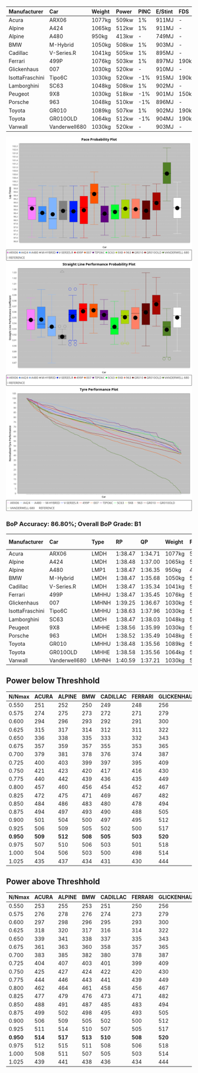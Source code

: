 |Manufacturer|Car|Weight|Power|PINC|E/Stint|FDS|
|:-|:-|:-|:-|:-|:-|:-|
|Acura|ARX06|1077kg|509kw|1%|911MJ|-|
|Alpine|A424|1065kg|512kw|1%|911MJ|-|
|Alpine|A480|950kg|413kw|-|749MJ|-|
|BMW|M-Hybrid|1050kg|508kw|1%|903MJ|-|
|Cadillac|V-Series.R|1041kg|505kw|1%|895MJ|-|
|Ferrari|499P|1076kg|503kw|1%|897MJ|190kph|
|Glickenhaus|007|1030kg|520kw|-|910MJ|-|
|IsottaFraschini|Tipo6C|1030kg|520kw|-1%|915MJ|190kph|
|Lamborghini|SC63|1048kg|508kw|1%|902MJ|-|
|Peugeot|9X8|1030kg|518kw|-1%|901MJ|150kph|
|Porsche|963|1048kg|510kw|-1%|896MJ|-|
|Toyota|GR010|1089kg|507kw|1%|902MJ|190kph|
|Toyota|GR010OLD|1064kg|512kw|-1%|904MJ|190kph|
|Vanwall|Vanderwell680|1030kg|520kw|-|903MJ|-|

![PACECHART](./IMG/ACOMETHOD.png)
![STRAIGHTLINEPERFORMANCECHART](./IMG/ACOMETHOD_sp.png)
![TYREPERFORMANCECHART](./IMG/ACOMETHOD_tw.png)

### BoP Accuracy: 86.80%; Overall BoP Grade: B1
|Manufacturer|Car|Type|RP|QP|Weight|Power¹|Threshhold|PINC|Power²|E/Stint|AVG Vmax|FDS|RDLC|L/Stint|BOP-Grade|ModelAccuracy|ModelPoints|Match%|
|:-|:-|:-|:-|:-|:-|:-|:-|:-|:-|:-|:-|:-|:-|:-|:-|:-|:-|:-|
|Acura|ARX06|LMDH|1:38.47|1:34.71|1077kg|509kw|210.0kph|1%|514kw|911MJ|301.58kph|-|0.99|29|-B2|100.00%|995|83.86%|
|Alpine|A424|LMDH|1:38.48|1:37.00|1065kg|512kw|210.0kph|1%|517kw|911MJ|302.33kph|-|1.00|29|~A1|80.53%|517|96.47%|
|Alpine|A480|LMP1|1:38.47|1:36.35|950kg|413kw|210.0kph|-|413kw|749MJ|297.58kph|-|0.98|27|~A1|56.35%|794|100.00%|
|BMW|M-Hybrid|LMDH|1:38.47|1:35.68|1050kg|508kw|210.0kph|1%|513kw|903MJ|298.80kph|-|1.02|29|-A2|96.62%|1656|90.14%|
|Cadillac|V-Series.R|LMDH|1:38.47|1:35.34|1041kg|505kw|210.0kph|1%|510kw|895MJ|303.04kph|-|1.02|29|-A2|90.68%|2081|93.30%|
|Ferrari|499P|LMHHU|1:38.47|1:35.45|1076kg|503kw|210.0kph|1%|508kw|897MJ|303.60kph|190kph|1.01|29|-A2|94.63%|2574|91.33%|
|Glickenhaus|007|LMHNH|1:39.25|1:36.67|1030kg|520kw|210.0kph|-|520kw|910MJ|306.60kph|-|0.96|29|+B1|94.93%|1610|85.56%|
|IsottaFraschini|Tipo6C|LMHHU|1:38.63|1:37.96|1030kg|520kw|210.0kph|-1%|515kw|915MJ|305.06kph|190kph|1.08|29|+B1|66.67%|96|85.62%|
|Lamborghini|SC63|LMDH|1:38.47|1:38.03|1048kg|508kw|210.0kph|1%|513kw|902MJ|300.59kph|-|1.04|29|-A2|92.15%|399|92.38%|
|Peugeot|9X8|LMHHE|1:38.56|1:35.99|1030kg|518kw|210.0kph|-1%|513kw|901MJ|303.47kph|150kph|1.04|29|~A1|83.80%|2473|100.00%|
|Porsche|963|LMDH|1:38.52|1:35.49|1048kg|510kw|210.0kph|-1%|505kw|896MJ|302.86kph|-|1.02|29|-A2|95.67%|5902|93.42%|
|Toyota|GR010|LMHHU|1:38.48|1:35.56|1089kg|507kw|210.0kph|1%|512kw|902MJ|303.14kph|190kph|1.00|29|-A2|91.69%|3310|93.23%|
|Toyota|GR010OLD|LMHHE|1:38.58|1:35.56|1064kg|512kw|210.0kph|-1%|507kw|904MJ|306.22kph|190kph|1.02|29|~A1|85.24%|1322|100.00%|
|Vanwall|Vanderwell680|LMHNH|1:40.59|1:37.21|1030kg|520kw|210.0kph|-|520kw|903MJ|300.32kph|-|1.01|29|+Ω1|93.72%|627|9.91%|

## Power below Threshhold
|N/Nmax|ACURA|ALPINE|BMW|CADILLAC|FERRARI|GLICKENHAUS|ISOTTAFRASCHINI|LAMBORGHINI|PEUGEOT|PORSCHE|TOYOTA|TOYOTA|VANWALL|​|RPM|A480|
|:-|:-|:-|:-|:-|:-|:-|:-|:-|:-|:-|:-|:-|:-|:-|:-|:-|
|0.550|251|252|250|249|248|256|256|250|255|251|250|252|256|​|--|-|
|0.575|274|275|273|272|271|279|279|273|278|274|273|275|279|​|--|-|
|0.600|294|296|293|292|291|300|300|293|299|295|293|296|300|​|--|-|
|0.625|315|317|314|312|311|322|322|314|321|316|314|317|322|​|--|-|
|0.650|336|338|335|333|332|343|343|335|342|337|335|338|343|​|--|-|
|0.675|357|359|357|355|353|365|365|357|364|358|356|359|365|​|--|-|
|0.700|379|381|378|376|374|387|387|378|386|380|377|381|387|​|--|-|
|0.725|400|403|399|397|395|409|409|399|407|401|399|403|409|​|--|-|
|0.750|421|423|420|417|416|430|430|420|428|422|419|423|430|​|--|-|
|0.775|440|442|439|436|435|449|449|439|447|441|438|442|449|​|5000|242|
|0.800|457|460|456|454|452|467|467|456|465|458|455|460|467|​|5500|286|
|0.825|472|475|471|469|467|482|482|471|480|473|470|475|482|​|6000|320|
|0.850|484|486|483|480|478|494|494|483|492|485|482|486|494|​|6500|361|
|0.875|494|497|493|490|488|505|505|493|503|495|492|497|505|​|7000|404|
|0.900|501|504|500|497|495|512|512|500|510|502|499|504|512|​|7500|414|
|0.925|506|509|505|502|500|517|517|505|515|507|504|509|517|​|8000|410|
|**0.950**|**509**|**512**|**508**|**505**|**503**|**520**|**520**|**508**|**518**|**510**|**507**|**512**|**520**|**​**|**8500**|**413**|
|0.975|507|510|506|503|501|518|518|506|516|508|505|510|518|​|9000|207|
|1.000|504|506|503|500|498|514|514|503|512|505|502|506|514|​|--|-|
|1.025|435|437|434|431|430|444|444|434|442|436|433|437|444|​|--|-|

## Power above Threshhold
|N/Nmax|ACURA|ALPINE|BMW|CADILLAC|FERRARI|GLICKENHAUS|ISOTTAFRASCHINI|LAMBORGHINI|PEUGEOT|PORSCHE|TOYOTA|TOYOTA|VANWALL|​|RPM|A480|
|:-|:-|:-|:-|:-|:-|:-|:-|:-|:-|:-|:-|:-|:-|:-|:-|:-|
|0.550|253|255|253|251|250|256|254|253|253|249|252|250|256|​|--|-|
|0.575|276|278|276|274|273|279|277|276|276|272|275|273|279|​|--|-|
|0.600|297|298|296|295|293|300|297|296|296|292|296|293|300|​|--|-|
|0.625|318|320|317|316|314|322|319|317|317|312|317|314|322|​|--|-|
|0.650|339|341|338|337|335|343|340|338|338|333|338|335|343|​|--|-|
|0.675|361|363|360|358|357|365|362|360|360|355|359|356|365|​|--|-|
|0.700|383|385|382|380|378|387|383|382|382|376|381|377|387|​|--|-|
|0.725|404|407|403|401|399|409|405|403|403|397|403|399|409|​|--|-|
|0.750|425|427|424|422|420|430|426|424|424|417|423|419|430|​|--|-|
|0.775|444|446|443|441|439|449|445|443|443|436|442|438|449|​|5000|242|
|0.800|462|464|461|458|456|467|463|461|461|454|460|455|467|​|5500|286|
|0.825|477|479|476|473|471|482|478|476|476|469|475|470|482|​|6000|320|
|0.850|488|491|487|485|483|494|489|487|487|480|486|482|494|​|6500|361|
|0.875|499|502|498|495|493|505|500|498|498|490|497|492|505|​|7000|404|
|0.900|506|509|505|502|500|512|507|505|505|497|504|499|512|​|7500|414|
|0.925|511|514|510|507|505|517|512|510|510|502|509|504|517|​|8000|410|
|**0.950**|**514**|**517**|**513**|**510**|**508**|**520**|**515**|**513**|**513**|**505**|**512**|**507**|**520**|**​**|**8500**|**413**|
|0.975|512|515|511|508|506|518|513|511|511|503|510|505|518|​|9000|207|
|1.000|508|511|507|505|503|514|509|507|507|500|506|502|514|​|--|-|
|1.025|439|441|438|436|434|444|440|438|438|431|437|433|444|​|--|-|

